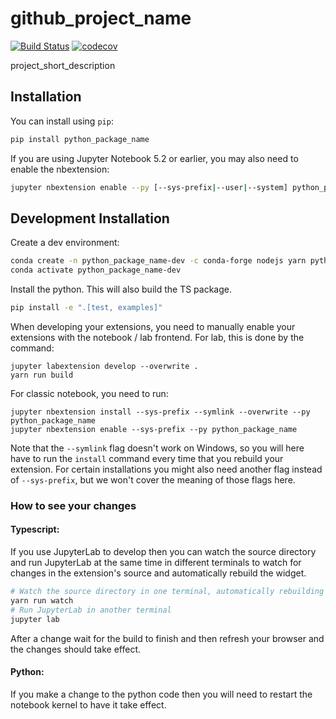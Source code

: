 
# github_project_name

[![Build Status](https://travis-ci.org/github_organization_name/github_project_name.svg?branch=master)](https://travis-ci.org/github_organization_name/python_package_name)
[![codecov](https://codecov.io/gh/github_organization_name/github_project_name/branch/master/graph/badge.svg)](https://codecov.io/gh/github_organization_name/github_project_name)


project_short_description

## Installation

You can install using `pip`:

```bash
pip install python_package_name
```

If you are using Jupyter Notebook 5.2 or earlier, you may also need to enable
the nbextension:
```bash
jupyter nbextension enable --py [--sys-prefix|--user|--system] python_package_name
```

## Development Installation

Create a dev environment:
```bash
conda create -n python_package_name-dev -c conda-forge nodejs yarn python jupyterlab
conda activate python_package_name-dev
```

Install the python. This will also build the TS package.
```bash
pip install -e ".[test, examples]"
```

When developing your extensions, you need to manually enable your extensions with the
notebook / lab frontend. For lab, this is done by the command:

```
jupyter labextension develop --overwrite .
yarn run build
```

For classic notebook, you need to run:

```
jupyter nbextension install --sys-prefix --symlink --overwrite --py python_package_name
jupyter nbextension enable --sys-prefix --py python_package_name
```

Note that the `--symlink` flag doesn't work on Windows, so you will here have to run
the `install` command every time that you rebuild your extension. For certain installations
you might also need another flag instead of `--sys-prefix`, but we won't cover the meaning
of those flags here.

### How to see your changes
#### Typescript:
If you use JupyterLab to develop then you can watch the source directory and run JupyterLab at the same time in different
terminals to watch for changes in the extension's source and automatically rebuild the widget.

```bash
# Watch the source directory in one terminal, automatically rebuilding when needed
yarn run watch
# Run JupyterLab in another terminal
jupyter lab
```

After a change wait for the build to finish and then refresh your browser and the changes should take effect.

#### Python:
If you make a change to the python code then you will need to restart the notebook kernel to have it take effect.
